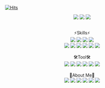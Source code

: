 [![Hits](https://hits.seeyoufarm.com/api/count/incr/badge.svg?url=https%3A%2F%2Fgithub.com%2Fkeinetwork%2Fkeinetwork&count_bg=%2379C83D&title_bg=%23555555&icon=&icon_color=%23E7E7E7&title=hits&edge_flat=false)](https://hits.seeyoufarm.com)
  
<p align="center">
<img src="https://capsule-render.vercel.app/api?type=Waving&color=timeGradient&height=300&section=header&text=Backend%20Developer&fontSize=90&fontAlignY=30&desc=It's%20My%20World!&descSize=40" />
<img src="http://mazassumnida.wtf/api/v2/generate_badge?boj=keinetwork" />
<img src="https://github-readme-stats.vercel.app/api?username=keinetwork&hide=stars&count_private=true&show_icons=true&theme=radical">
</p>
<!--![Top Langs](https://github-readme-stats.vercel.app/api/top-langs/?username=keinetwork)-->
<!--![김영석's wakatime stats](https://github-readme-stats.vercel.app/api/wakatime?username=keinetwork)-->

<p align="center">
<br>⚡Skills⚡<br>
<img src="https://img.shields.io/badge/Java-007396?style=flat-square&logo=Java&logoColor=white" />
<img src="https://img.shields.io/badge/Spring-6DB33F?style=flat-square&logo=Spring&logoColor=white" />
<img src="https://img.shields.io/badge/Spring Boot-6DB33F?style=flat-square&logo=SpringBoot&logoColor=white" />
<img src="https://img.shields.io/badge/Python-3776AB?style=flat-square&logo=Python&logoColor=white" /><br>
<img src="https://img.shields.io/badge/Mysql-4479A1?style=flat-square&logo=Mysql&logoColor=white" />
<img src="https://img.shields.io/badge/MariaDB-003545?style=flat-square&logo=MariaDB&logoColor=white" />
<img src="https://img.shields.io/badge/Oracle-F80000?style=flat-square&logo=Oracle&logoColor=white" />
<img src="https://img.shields.io/badge/HTML5-E34F26?style=flat-square&logo=HTML5&logoColor=white" />
<img src="https://img.shields.io/badge/CSS3-1572B6?style=flat-square&logo=CSS3&logoColor=white" />
<img src="https://img.shields.io/badge/Javascript-F7DF1E?style=flat-square&logo=Javascript&logoColor=black" />
<br><br>🛠️Tool🛠️ <br>
<img src="https://img.shields.io/badge/Git-F05032?style=flat-square&logo=Git&logoColor=white" />
<img src="https://img.shields.io/badge/Github-181717?style=flat-square&logo=Github&logoColor=white" />
<img src="https://img.shields.io/badge/Eclipse-2C2255?style=flat-square&logo=Eclipse&logoColor=white" />
<img src="https://img.shields.io/badge/IntelliJ IDEA-000000?style=flat-square&logo=IntelliJIDEA&logoColor=white" />
<img src="https://img.shields.io/badge/Visual Studio Code-007ACC?style=flat-square&logo=VisualStudioCode&logoColor=white" />
<img src="https://img.shields.io/badge/Slack-4A154B?style=flat-square&logo=Slack&logoColor=white" />
<br><br>🥳About Me🥳<br>
<img src="https://img.shields.io/badge/Gmail-EA4335?style=flat-square&logo=Gmail&logoColor=white" />
<img src="https://img.shields.io/badge/KakaoTalk-FFCD00?style=flat-square&logo=KakaoTalk&logoColor=white" />
<img src="https://img.shields.io/badge/Telegram-26A5E4?style=flat-square&logo=Telegram&logoColor=white" />
<img src="https://img.shields.io/badge/Velog-20C997?style=flat-square&logo=Velog&logoColor=white" />
<img src="https://img.shields.io/badge/Notion-000000?style=flat-square&logo=Notion&logoColor=white" />
<img src="https://img.shields.io/badge/Instagram-E4405F?style=flat-square&logo=Instagram&logoColor=white" />
</p>
